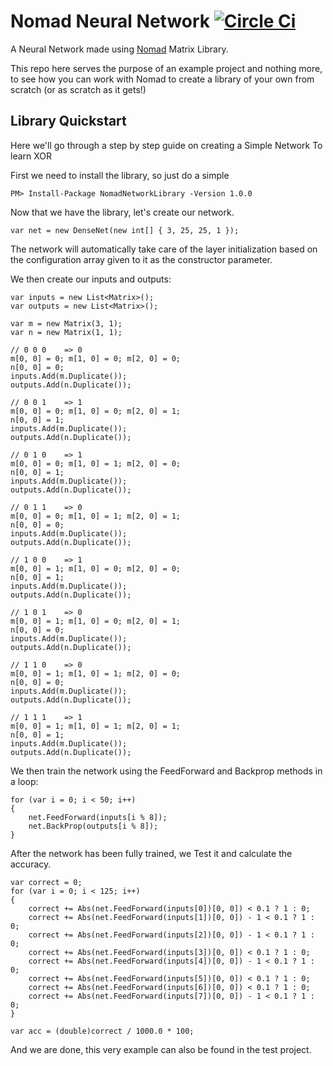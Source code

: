 # Nomad Neural Network [![Circle Ci](https://circleci.com/gh/nirex0/Nomad-Neural-Network.svg?style=shield)](https://app.circleci.com/pipelines/github/nirex0/Nomad-Neural-Network)

A Neural Network made using [Nomad](https://github.com/void-intelligence/Nomad) Matrix Library.

This repo here serves the purpose of an example project and nothing more, to see how you can work with Nomad to create a library of your own from scratch (or as scratch as it gets!)

## Library Quickstart

Here we'll go through a step by step guide on creating a Simple Network To learn XOR

First we need to install the library, so just do a simple 

```
PM> Install-Package NomadNetworkLibrary -Version 1.0.0
```

Now that we have the library, let's create our network.

```
var net = new DenseNet(new int[] { 3, 25, 25, 1 });
```

The network will automatically take care of the layer initialization based on the configuration array given to it as the constructor parameter.

We then create our inputs and outputs:

```
var inputs = new List<Matrix>();
var outputs = new List<Matrix>();

var m = new Matrix(3, 1);
var n = new Matrix(1, 1);

// 0 0 0    => 0
m[0, 0] = 0; m[1, 0] = 0; m[2, 0] = 0;
n[0, 0] = 0;
inputs.Add(m.Duplicate());
outputs.Add(n.Duplicate());

// 0 0 1    => 1
m[0, 0] = 0; m[1, 0] = 0; m[2, 0] = 1;
n[0, 0] = 1;
inputs.Add(m.Duplicate());
outputs.Add(n.Duplicate());

// 0 1 0    => 1
m[0, 0] = 0; m[1, 0] = 1; m[2, 0] = 0;
n[0, 0] = 1;
inputs.Add(m.Duplicate());
outputs.Add(n.Duplicate());

// 0 1 1    => 0
m[0, 0] = 0; m[1, 0] = 1; m[2, 0] = 1;
n[0, 0] = 0;
inputs.Add(m.Duplicate());
outputs.Add(n.Duplicate());

// 1 0 0    => 1
m[0, 0] = 1; m[1, 0] = 0; m[2, 0] = 0;
n[0, 0] = 1;
inputs.Add(m.Duplicate());
outputs.Add(n.Duplicate());

// 1 0 1    => 0
m[0, 0] = 1; m[1, 0] = 0; m[2, 0] = 1;
n[0, 0] = 0;
inputs.Add(m.Duplicate());
outputs.Add(n.Duplicate());

// 1 1 0    => 0
m[0, 0] = 1; m[1, 0] = 1; m[2, 0] = 0;
n[0, 0] = 0;
inputs.Add(m.Duplicate());
outputs.Add(n.Duplicate());

// 1 1 1    => 1
m[0, 0] = 1; m[1, 0] = 1; m[2, 0] = 1;
n[0, 0] = 1;
inputs.Add(m.Duplicate());
outputs.Add(n.Duplicate());
```

We then train the network using the FeedForward and Backprop methods in a loop:

```
for (var i = 0; i < 50; i++)
{
    net.FeedForward(inputs[i % 8]);
    net.BackProp(outputs[i % 8]);
}
```

After the network has been fully trained, we Test it and calculate the accuracy.

```
var correct = 0;
for (var i = 0; i < 125; i++)
{
    correct += Abs(net.FeedForward(inputs[0])[0, 0]) < 0.1 ? 1 : 0;
    correct += Abs(net.FeedForward(inputs[1])[0, 0]) - 1 < 0.1 ? 1 : 0;
    correct += Abs(net.FeedForward(inputs[2])[0, 0]) - 1 < 0.1 ? 1 : 0;
    correct += Abs(net.FeedForward(inputs[3])[0, 0]) < 0.1 ? 1 : 0;
    correct += Abs(net.FeedForward(inputs[4])[0, 0]) - 1 < 0.1 ? 1 : 0;
    correct += Abs(net.FeedForward(inputs[5])[0, 0]) < 0.1 ? 1 : 0;
    correct += Abs(net.FeedForward(inputs[6])[0, 0]) < 0.1 ? 1 : 0;
    correct += Abs(net.FeedForward(inputs[7])[0, 0]) - 1 < 0.1 ? 1 : 0;
}

var acc = (double)correct / 1000.0 * 100;
```

And we are done, this very example can also be found in the test project.
